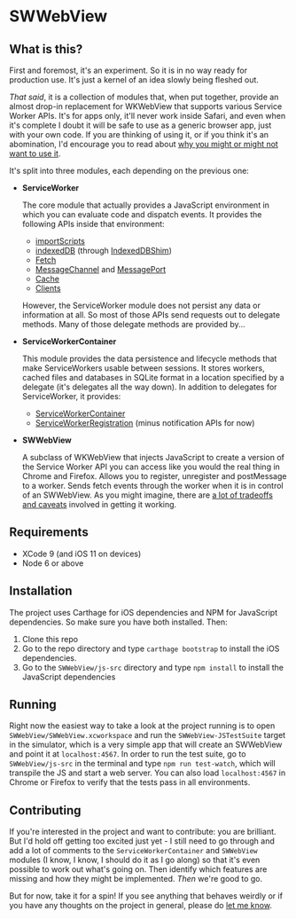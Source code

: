 # SWWebView

## What is this?

First and foremost, it's an experiment. So it is in no way ready for production use. It's just a kernel of an idea slowly being fleshed out.

*That said*, it is a collection of modules that, when put together, provide an almost drop-in replacement for WKWebView that supports various Service Worker APIs. It's for apps only, it'll never work inside Safari, and even when it's complete I doubt it will be safe to use as a generic browser app, just with your own code. If you are thinking of using it, or if you think it's an abomination, I'd encourage you to read about [why you might or might not want to use it](https://github.com/gdnmobilelab/SWWebView/wiki/Why-use-SWWebView%3F).

 It's split into three modules, each depending on the previous one:

- **ServiceWorker**

  The core module that actually provides a JavaScript environment in which you can evaluate code and dispatch events. It provides the following APIs inside that environment:
   - [importScripts](https://developer.mozilla.org/en-US/docs/Web/API/WorkerGlobalScope/importScripts)
   - [indexedDB](https://developer.mozilla.org/en-US/docs/Web/API/WindowOrWorkerGlobalScope/indexedDB) (through [IndexedDBShim](https://github.com/axemclion/IndexedDBShim))
   - [Fetch](https://developer.mozilla.org/en-US/docs/Web/API/WindowOrWorkerGlobalScope/fetch)
   - [MessageChannel](https://developer.mozilla.org/en-US/docs/Web/API/MessageChannel) and [MessagePort](https://developer.mozilla.org/en-US/docs/Web/API/MessagePort)
   - [Cache](https://developer.mozilla.org/en-US/docs/Web/API/Cache)
   - [Clients](https://developer.mozilla.org/en-US/docs/Web/API/Clients)

  However, the ServiceWorker module does not persist any data or information at all. So most of those APIs send requests out to delegate methods. Many of those delegate methods are provided by...

- **ServiceWorkerContainer**
 
  This module provides the data persistence and lifecycle methods that make ServiceWorkers usable between sessions. It stores workers, cached files and databases in SQLite format in a location specified by a delegate (it's delegates all the way down). In addition to delegates for ServiceWorker, it provides:
   - [ServiceWorkerContainer](https://developer.mozilla.org/en-US/docs/Web/API/ServiceWorkerContainer)
   - [ServiceWorkerRegistration](https://developer.mozilla.org/en-US/docs/Web/API/ServiceWorkerRegistration) (minus notification APIs for now)

- **SWWebView**

  A subclass of WKWebView that injects JavaScript to create a version of the Service Worker API you can access like you would the real thing in Chrome and Firefox. Allows you to register, unregister and postMessage to a worker. Sends fetch events through the worker when it is in control of an SWWebView. As you might imagine, there are [a lot of tradeoffs and caveats](https://github.com/gdnmobilelab/SWWebView/wiki/How-SWWebView-bridges-between-the-webview-and-native) involved in getting it working.

## Requirements
 - XCode 9 (and iOS 11 on devices)
 - Node 6 or above

## Installation

The project uses Carthage for iOS dependencies and NPM for JavaScript dependencies. So make sure you have both installed. Then:

 1. Clone this repo
 2. Go to the repo directory and type `carthage bootstrap` to install the iOS dependencies.
 3. Go to the `SWWebView/js-src` directory and type `npm install` to install the JavaScript dependencies

## Running

Right now the easiest way to take a look at the project running is to open `SWWebView/SWWebView.xcworkspace` and run the `SWWebView-JSTestSuite` target in the simulator, which is a very simple app that will create an SWWebView and point it at `localhost:4567`. In order to run the test suite, go to `SWWebView/js-src` in the terminal and type `npm run test-watch`, which will transpile the JS and start a web server. You can also load `localhost:4567` in Chrome or Firefox to verify that the tests pass in all environments.

## Contributing

If you're interested in the project and want to contribute: you are brilliant. But I'd hold off getting too excited just yet - I still need to go through and add a lot of comments to the `ServiceWorkerContainer` and `SWWebView` modules (I know, I know, I should do it as I go along) so that it's even possible to work out what's going on. Then identify which features are missing and how they might be implemented. *Then* we're good to go.

But for now, take it for a spin! If you see anything that behaves weirdly or if you have any thoughts on the project in general, please do [let me know](https://twitter.com/_alastair).
